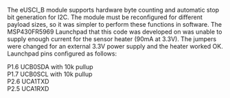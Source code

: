 
The eUSCI_B module supports hardware byte counting and automatic stop bit generation for I2C.  The module must be reconfigured for different payload sizes, so it was simpler to perform these functions in software. The MSP430FR5969 Launchpad that this code was developed on was unable to supply enough current for the sensor heater (90mA at 3.3V).   The jumpers were changed for an external 3.3V power supply and the heater worked OK. Launchpad pins configured as follows:

<p>P1.6  UCB0SDA with 10k pullup
<br>P1.7  UCB0SCL with 10k pullup
<br>P2.6  UCA1TXD
<br>P2.5  UCA1RXD
